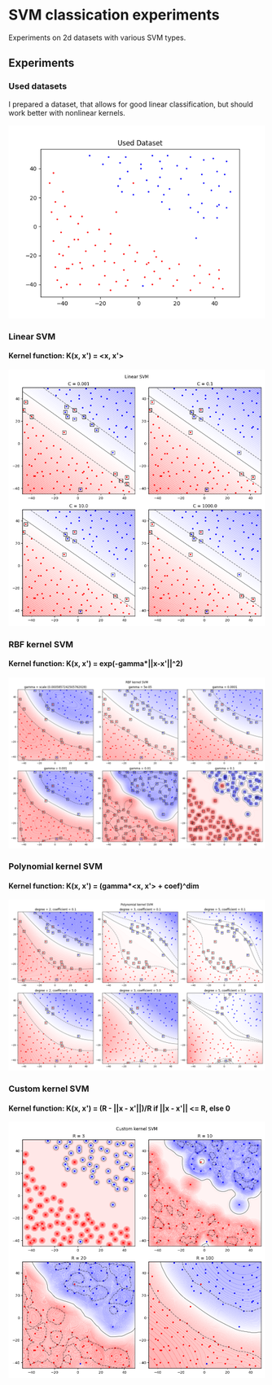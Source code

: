 # SVM classication experiments
Experiments on 2d datasets with various SVM types.

## Experiments
### Used datasets
I prepared a dataset, that allows for good linear classification, but should work better with nonlinear kernels. <br><br>
![data](experiment_results/dataset.png)

### Linear SVM
#### Kernel function: K(x, x') = <x, x'>
![rbf](experiment_results/linearSVM.png)


### RBF kernel SVM
#### Kernel function: K(x, x') = exp(-gamma*||x-x'||^2)
![rbf](experiment_results/rbfSVM.png)

### Polynomial kernel SVM
#### Kernel function: K(x, x') = (gamma*<x, x'> + coef)^dim
![polynomial](experiment_results/polySVM.png)

### Custom kernel SVM
#### Kernel function: K(x, x') = (R - ||x - x'||)/R if ||x - x'|| <= R, else 0
<img src="experiment_results/customSVM.png" alt="custom" width="700"/>

